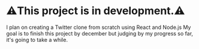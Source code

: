 # ⚠️This project is in development.⚠️

I plan on creating a Twitter clone from scratch using React and Node.js
My goal is to finish this project by december but judging by my progress so far, it's going to take a while.
